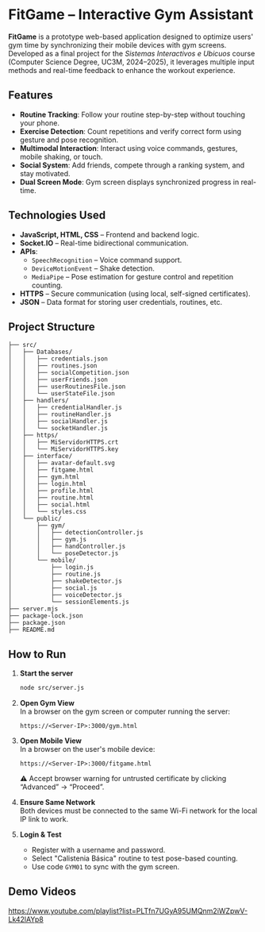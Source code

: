 
# FitGame – Interactive Gym Assistant

**FitGame** is a prototype web-based application designed to optimize users' gym time by synchronizing their mobile devices with gym screens. Developed as a final project for the *Sistemas Interactivos e Ubicuos* course (Computer Science Degree, UC3M, 2024–2025), it leverages multiple input methods and real-time feedback to enhance the workout experience.

## Features

- **Routine Tracking**: Follow your routine step-by-step without touching your phone.
- **Exercise Detection**: Count repetitions and verify correct form using gesture and pose recognition.
- **Multimodal Interaction**: Interact using voice commands, gestures, mobile shaking, or touch.
- **Social System**: Add friends, compete through a ranking system, and stay motivated.
- **Dual Screen Mode**: Gym screen displays synchronized progress in real-time.

## Technologies Used

- **JavaScript, HTML, CSS** – Frontend and backend logic.
- **Socket.IO** – Real-time bidirectional communication.
- **APIs**:
  - `SpeechRecognition` – Voice command support.
  - `DeviceMotionEvent` – Shake detection.
  - `MediaPipe` – Pose estimation for gesture control and repetition counting.
- **HTTPS** – Secure communication (using local, self-signed certificates).
- **JSON** – Data format for storing user credentials, routines, etc.

## Project Structure

```
├── src/
│   ├── Databases/
│   │   ├── credentials.json
│   │   ├── routines.json
│   │   ├── socialCompetition.json
│   │   ├── userFriends.json
│   │   ├── userRoutinesFile.json
│   │   └── userStateFile.json
│   ├── handlers/
│   │   ├── credentialHandler.js
│   │   ├── routineHandler.js
│   │   ├── socialHandler.js
│   │   └── socketHandler.js
│   ├── https/
│   │   ├── MiServidorHTTPS.crt
│   │   └── MiServidorHTTPS.key
│   ├── interface/
│   │   ├── avatar-default.svg
│   │   ├── fitgame.html
│   │   ├── gym.html
│   │   ├── login.html
│   │   ├── profile.html
│   │   ├── routine.html
│   │   ├── social.html
│   │   └── styles.css
│   └── public/
│       ├── gym/
│       │   ├── detectionController.js
│       │   ├── gym.js
│       │   ├── handController.js
│       │   └── poseDetector.js
│       └── mobile/
│           ├── login.js
│           ├── routine.js
│           ├── shakeDetector.js
│           ├── social.js
│           ├── voiceDetector.js
│           └── sessionElements.js
├── server.mjs
├── package-lock.json
├── package.json
├── README.md
```

## How to Run

1. **Start the server**
   ```bash
   node src/server.js
   ```

2. **Open Gym View**  
   In a browser on the gym screen or computer running the server:
   ```
   https://<Server-IP>:3000/gym.html
   ```

3. **Open Mobile View**  
   In a browser on the user's mobile device:
   ```
   https://<Server-IP>:3000/fitgame.html
   ```

   ⚠️ Accept browser warning for untrusted certificate by clicking “Advanced” → “Proceed”.

4. **Ensure Same Network**  
   Both devices must be connected to the same Wi-Fi network for the local IP link to work.

5. **Login & Test**
   - Register with a username and password.
   - Select "Calistenia Básica" routine to test pose-based counting.
   - Use code `GYM01` to sync with the gym screen.

## Demo Videos

https://www.youtube.com/playlist?list=PLTfn7UGyA95UMQnm2iWZpwV-Lk42lAYp8

